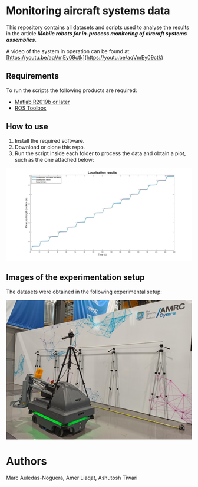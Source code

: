# Monitoring aircraft systems data

This repository contains all datasets and scripts used to analyse the results in the article ***Mobile robots for in-process monitoring of aircraft systems assemblies***.

A video of the system in operation can be found at: [https://youtu.be/aqVmEy09ctk](https://youtu.be/aqVmEy09ctk)

## Requirements

To run the scripts the following products are required:

- [Matlab R2019b or later](https://www.mathworks.com/products/matlab.html)
- [ROS Toolbox](https://www.mathworks.com/products/ros.html)

## How to use

1. Install the required software.
2. Download or clone this repo.
3. Run the script inside each folder to process the data and obtain a plot, such as the one attached below:

<img src="https://github.com/Auledas/monitoring_aircraft_systems_data/blob/main/Dataset 1. Localisation/LocalisationResults.jpg" width="640" alt="Localisation results">

## Images of the experimentation setup

The datasets were obtained in the following experimental setup:

<img src="https://github.com/Auledas/monitoring_aircraft_systems_data/blob/main/Dataset 1. Localisation/ExperimentSetup.jpg" width="640" alt="Localisation results">

# Authors

Marc Auledas-Noguera, Amer Liaqat, Ashutosh Tiwari
